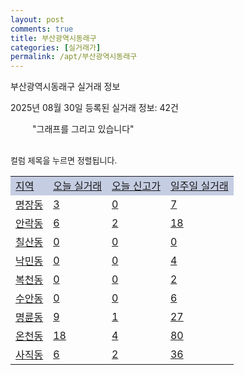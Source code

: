 ```yaml
---
layout: post
comments: true
title: 부산광역시동래구
categories: [실거래가]
permalink: /apt/부산광역시동래구
---
```


부산광역시동래구 실거래 정보

2025년 08월 30일 등록된 실거래 정보: 42건

<!--<script async src="https://pagead2.googlesyndication.com/pagead/js/adsbygoogle.js?client=ca-pub-3485438051770037"
 crossorigin="anonymous"></script>-->

<script type="text/javascript">
  google.charts.load('current', {'packages':['corechart']});
  google.charts.setOnLoadCallback(drawChart);

  function drawChart() {
    var data = google.visualization.arrayToDataTable([['거래일', '매매', '전월세', '전매'], ['21-01', 1, 1, 1], ['21-02', 0, 2, 0], ['21-03', 0, 3, 0], ['21-04', 0, 2, 0], ['21-05', 3, 0, 0], ['21-06', 1, 11, 0], ['21-07', 46, 47, 3], ['21-08', 241, 192, 1], ['21-09', 217, 235, 5], ['21-10', 196, 273, 9], ['21-11', 104, 204, 4], ['21-12', 98, 276, 5], ['22-01', 64, 344, 2], ['22-02', 103, 341, 2], ['22-03', 94, 294, 0], ['22-04', 142, 250, 2], ['22-05', 121, 243, 0], ['22-06', 97, 285, 1], ['22-07', 54, 244, 1], ['22-08', 13, 53, 1], ['23-07', 0, 1, 0], ['23-08', 3, 2, 0], ['23-09', 0, 2, 0], ['23-10', 23, 57, 3], ['23-11', 118, 316, 12], ['23-12', 119, 369, 16], ['24-01', 5, 11, 2], ['24-02', 0, 1, 0], ['24-03', 1, 3, 0], ['24-04', 0, 2, 0], ['24-05', 1, 2, 0], ['24-06', 2, 0, 1], ['24-07', 1, 2, 0], ['24-08', 148, 113, 24], ['24-09', 183, 267, 36], ['24-10', 243, 112, 259], ['24-11', 81, 0, 81], ['24-12', 155, 155, 155], ['25-01', 142, 142, 142], ['25-02', 173, 173, 173], ['25-03', 273, 273, 273], ['25-04', 251, 251, 251], ['25-05', 247, 247, 247], ['25-06', 303, 303, 303], ['25-07', 285, 285, 285], ['25-08', 168, 168, 168]]);

    var options = {
      title: '최근 1년간 유형별 거래량 추이',
      legend: { position: 'bottom' }
    };

    setTimeout(function() {
        var chart = new google.visualization.LineChart(document.getElementById('columnchart_material'));
        chart.draw(data, (options));
        document.getElementById('loading').style.display = 'none';
        var dayLabel = (new Date()).getDay();
        if (dayLabel < 2) {
            sorttable.innerSortFunction.apply(document.getElementById('week'), []);
            sorttable.innerSortFunction.apply(document.getElementById('week'), []);        
        }
        else {
            sorttable.innerSortFunction.apply(document.getElementById('today'), []);
            sorttable.innerSortFunction.apply(document.getElementById('today'), []);
        }
    }, 200);

  }
</script>

<div id="loading" style="z-index:20; display: block; margin-left: 35px">"그래프를 그리고 있습니다"</div>
<div id="columnchart_material" style="width: 95%; margin-left: -35px; display: block"></div>
<!--<div style="width: 95%; margin-left: -35px; display: block">
      <script async src="https://pagead2.googlesyndication.com/pagead/js/adsbygoogle.js?client=ca-pub-3485438051770037"
          crossorigin="anonymous"></script>
      <ins class="adsbygoogle"
          style="display:block"
          data-ad-format="fluid"
          data-ad-layout-key="-fb+5w+4e-db+86"
          data-ad-client="ca-pub-3485438051770037"
          data-ad-slot="1827090281"></ins>
      <script>
          (adsbygoogle = window.adsbygoogle || []).push({});
      </script>
</div>-->
<br>

<font size='small' style='font-size: small;'>컬럼 제목을 누르면 정렬됩니다.</font>
<table class="sortable">
  <tr style='background-color: rgba(114, 132, 186,0.4);'>
    <td id="region"><a href="#">지역</a></td>
    <td id="today"><a href="#">오늘 실거래</a></td>
    <td id="today_new"><a href="#">오늘 신고가</a></td>
    <td id="week"><a href="#">일주일 실거래</a></td>
  </tr>

  
  <tr class="item">
    <td><a href="부산광역시동래구명장동">명장동</a></td>
    <td><a href="부산광역시동래구명장동">3</a></td>
    <td><a href="부산광역시동래구명장동">0</a></td>
    <td><a href="부산광역시동래구명장동">7</a></td>
  </tr>
    

  <tr class="item">
    <td><a href="부산광역시동래구안락동">안락동</a></td>
    <td><a href="부산광역시동래구안락동">6</a></td>
    <td><a href="부산광역시동래구안락동">2</a></td>
    <td><a href="부산광역시동래구안락동">18</a></td>
  </tr>
    

  <tr class="item">
    <td><a href="부산광역시동래구칠산동">칠산동</a></td>
    <td><a href="부산광역시동래구칠산동">0</a></td>
    <td><a href="부산광역시동래구칠산동">0</a></td>
    <td><a href="부산광역시동래구칠산동">0</a></td>
  </tr>
    

  <tr class="item">
    <td><a href="부산광역시동래구낙민동">낙민동</a></td>
    <td><a href="부산광역시동래구낙민동">0</a></td>
    <td><a href="부산광역시동래구낙민동">0</a></td>
    <td><a href="부산광역시동래구낙민동">4</a></td>
  </tr>
    

  <tr class="item">
    <td><a href="부산광역시동래구복천동">복천동</a></td>
    <td><a href="부산광역시동래구복천동">0</a></td>
    <td><a href="부산광역시동래구복천동">0</a></td>
    <td><a href="부산광역시동래구복천동">2</a></td>
  </tr>
    

  <tr class="item">
    <td><a href="부산광역시동래구수안동">수안동</a></td>
    <td><a href="부산광역시동래구수안동">0</a></td>
    <td><a href="부산광역시동래구수안동">0</a></td>
    <td><a href="부산광역시동래구수안동">6</a></td>
  </tr>
    

  <tr class="item">
    <td><a href="부산광역시동래구명륜동">명륜동</a></td>
    <td><a href="부산광역시동래구명륜동">9</a></td>
    <td><a href="부산광역시동래구명륜동">1</a></td>
    <td><a href="부산광역시동래구명륜동">27</a></td>
  </tr>
    

  <tr class="item">
    <td><a href="부산광역시동래구온천동">온천동</a></td>
    <td><a href="부산광역시동래구온천동">18</a></td>
    <td><a href="부산광역시동래구온천동">4</a></td>
    <td><a href="부산광역시동래구온천동">80</a></td>
  </tr>
    

  <tr class="item">
    <td><a href="부산광역시동래구사직동">사직동</a></td>
    <td><a href="부산광역시동래구사직동">6</a></td>
    <td><a href="부산광역시동래구사직동">2</a></td>
    <td><a href="부산광역시동래구사직동">36</a></td>
  </tr>
    


</table>


    